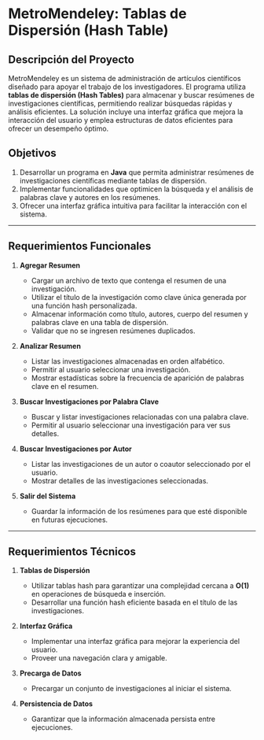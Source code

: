 # MetroMendeley: Tablas de Dispersión (Hash Table)

## Descripción del Proyecto
MetroMendeley es un sistema de administración de artículos científicos diseñado para apoyar el trabajo de los investigadores. El programa utiliza **tablas de dispersión (Hash Tables)** para almacenar y buscar resúmenes de investigaciones científicas, permitiendo realizar búsquedas rápidas y análisis eficientes. La solución incluye una interfaz gráfica que mejora la interacción del usuario y emplea estructuras de datos eficientes para ofrecer un desempeño óptimo.

## Objetivos
1. Desarrollar un programa en **Java** que permita administrar resúmenes de investigaciones científicas mediante tablas de dispersión.
2. Implementar funcionalidades que optimicen la búsqueda y el análisis de palabras clave y autores en los resúmenes.
3. Ofrecer una interfaz gráfica intuitiva para facilitar la interacción con el sistema.

---

## Requerimientos Funcionales
1. **Agregar Resumen**  
   - Cargar un archivo de texto que contenga el resumen de una investigación.
   - Utilizar el título de la investigación como clave única generada por una función hash personalizada.
   - Almacenar información como título, autores, cuerpo del resumen y palabras clave en una tabla de dispersión.
   - Validar que no se ingresen resúmenes duplicados.

2. **Analizar Resumen**  
   - Listar las investigaciones almacenadas en orden alfabético.
   - Permitir al usuario seleccionar una investigación.
   - Mostrar estadísticas sobre la frecuencia de aparición de palabras clave en el resumen.

3. **Buscar Investigaciones por Palabra Clave**  
   - Buscar y listar investigaciones relacionadas con una palabra clave.
   - Permitir al usuario seleccionar una investigación para ver sus detalles.

4. **Buscar Investigaciones por Autor**  
   - Listar las investigaciones de un autor o coautor seleccionado por el usuario.
   - Mostrar detalles de las investigaciones seleccionadas.

5. **Salir del Sistema**  
   - Guardar la información de los resúmenes para que esté disponible en futuras ejecuciones.

---

## Requerimientos Técnicos
1. **Tablas de Dispersión**  
   - Utilizar tablas hash para garantizar una complejidad cercana a **O(1)** en operaciones de búsqueda e inserción.
   - Desarrollar una función hash eficiente basada en el título de las investigaciones.

2. **Interfaz Gráfica**  
   - Implementar una interfaz gráfica para mejorar la experiencia del usuario.
   - Proveer una navegación clara y amigable.

3. **Precarga de Datos**  
   - Precargar un conjunto de investigaciones al iniciar el sistema.

4. **Persistencia de Datos**  
   - Garantizar que la información almacenada persista entre ejecuciones.
